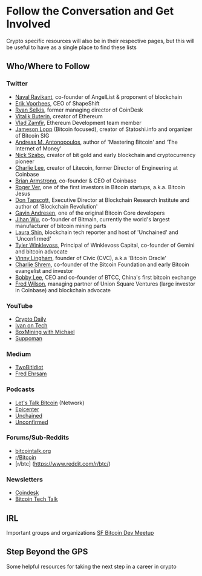 # Follow the Conversation and Get Involved
Crypto specific resources will also be in their respective pages, but this will be useful to have as a single place to find these lists


## Who/Where to Follow

### Twitter
- [Naval Ravikant](https://twitter.com/naval), co-founder of AngelList & proponent of blockchain
- [Erik Voorhees](https://twitter.com/ErikVoorhees), CEO of ShapeShift
- [Ryan Selkis](https://twitter.com/twobitidiot), former managing director of CoinDesk
- [Vitalik Buterin](https://twitter.com/VitalikButerin), creator of Ethereum
- [Vlad Zamfir](https://twitter.com/VladZamfir), Ethereum Development team member
- [Jameson Lopp](https://twitter.com/lopp) (Bitcoin focused), creator of Statoshi.info and organizer of Bitcoin SIG
- [Andreas M. Antonopoulos](https://twitter.com/aantonop), author of 'Mastering Bitcoin' and 'The Internet of Money'
- [Nick Szabo](https://twitter.com/NickSzabo4), creator of bit gold and early blockchain and cryptocurrency pioneer
- [Charlie Lee](https://twitter.com/SatoshiLite), creator of Litecoin, former Director of Engineering at Coinbase
- [Brian Armstrong](https://twitter.com/brian_armstrong), co-founder & CEO of Coinbase
- [Roger Ver](https://twitter.com/rogerkver), one of the first investors in Bitcoin startups, a.k.a. Bitcoin Jesus
- [Don Tapscott](https://twitter.com/dtapscott), Executive Director at Blockchain Research Institute and author of 'Blockchain Revolution'
- [Gavin Andresen](https://twitter.com/gavinandresen), one of the original Bitcoin Core developers
- [Jihan Wu](https://www.twitter.com/jihanwu), co-founder of Bitmain, currently the world's largest manufacturer of bitcoin mining parts
- [Laura Shin](https://twitter.com/laurashin), blockchain tech reporter and host of 'Unchained' and 'Unconfirmed'
- [Tyler Winklevoss](https://twitter.com/tylerwinklevoss), Principal of Winklevoss Capital, co-founder of Gemini and bitcoin advocate
- [Vinny Lingham](https://twitter.com/VinnyLingham), founder of Civic (CVC), a.k.a 'Bitcoin Oracle'
- [Charlie Shrem](https://twitter.com/CharlieShrem), co-founder of the Bitcoin Foundation and early Bitcoin evangelist and investor
- [Bobby Lee](https://twitter.com/bobbyclee), CEO and co-founder of BTCC, China's first bitcoin exchange
- [Fred Wilson](https://twitter.com/fredwilson), managing partner of Union Square Ventures (large investor in Coinbase) and blockchain advocate

### YouTube
- [Crypto Daily](https://www.youtube.com/channel/UC67AEEecqFEc92nVvcqKdhA)
- [Ivan on Tech](https://www.youtube.com/channel/UCrYmtJBtLdtm2ov84ulV-yg)
- [BoxMining with Michael](https://www.youtube.com/channel/UCxODjeUwZHk3p-7TU-IsDOA)
- [Suppoman](https://www.youtube.com/user/Suppoman2011)

### Medium
- [TwoBitIdiot](https://medium.com/@twobitidiot)
- [Fred Ehrsam](https://medium.com/@FEhrsam)

### Podcasts
- [Let's Talk Bitcoin](https://letstalkbitcoin.com/) (Network)
- [Epicenter](https://epicenter.tv/)
- [Unchained](http://unchainedpodcast.co/)
- [Unconfirmed](http://unconfirmedpodcast.com)

### Forums/Sub-Reddits
- [bitcointalk.org](https://bitcointalk.org/)
- [r/Bitcoin](https://www.reddit.com/r/Bitcoin/)
- [r/btc] (https://www.reddit.com/r/btc/)

### Newsletters
- [Coindesk](https://www.coindesk.com/newsletter/)
- [Bitcoin Tech Talk](https://bitcointechtalk.com/)

## IRL
Important groups and organizations
[SF Bitcoin Dev Meetup](https://www.meetup.com/SF-Bitcoin-Devs)

## Step Beyond the GPS
Some helpful resources for taking the next step in a career in crypto
